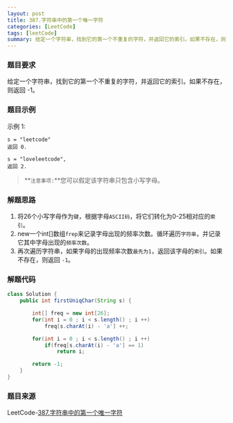 ```yaml
---
layout: post
title: 387.字符串中的第一个唯一字符
categories: [LeetCode]
tags: [leetCode]
summary: 给定一个字符串，找到它的第一个不重复的字符，并返回它的索引。如果不存在，则返回 -1。
---
```


### 题目要求
给定一个字符串，找到它的第一个不重复的字符，并返回它的索引。如果不存在，则返回 -1。

### 题目示例
示例 1:
```
s = "leetcode"
返回 0.

s = "loveleetcode",
返回 2.
```
> **`注意事项:`**您可以假定该字符串只包含小写字母。

### 解题思路
1. 将26个小写字母作为`键`，根据字母`ASCII码`，将它们转化为0-25相对应的`索引`。
1. new一个int[]数组`frep`来记录字母出现的频率次数。循环遍历`字符串`，并记录它其中字母出现的`频率次数`。
1. 再次遍历字符串，如果字母的出现频率次数`最先为1`，返回该字母的`索引`。如果不存在，则返回 `-1`。


### 解题代码
```java
class Solution {
    public int firstUniqChar(String s) {

        int[] freq = new int[26];
        for(int i = 0 ; i < s.length() ; i ++)
            freq[s.charAt(i) - 'a'] ++;

        for(int i = 0 ; i < s.length() ; i ++)
            if(freq[s.charAt(i) - 'a'] == 1)
                return i;

        return -1;
    }
}
```


### 题目来源
LeetCode-[387.字符串中的第一个唯一字符](https://leetcode-cn.com/problems/first-unique-character-in-a-string/)
